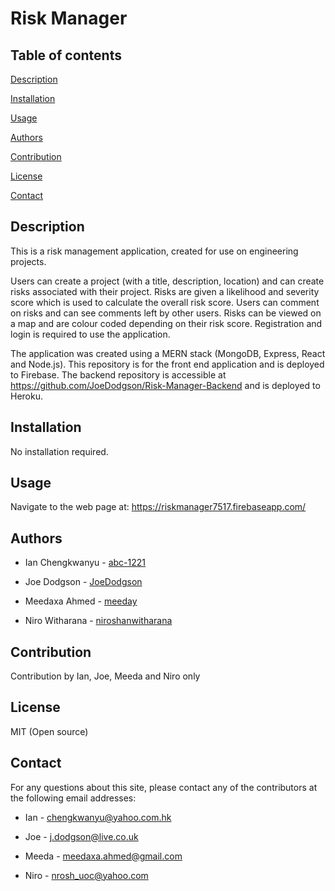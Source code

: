 # Risk Manager

## Table of contents
[Description](#description)

[Installation](#installation)

[Usage](#usage)

[Authors](#authors)

[Contribution](#contribution)

[License](#license)

[Contact](#contact)


## Description
This is a risk management application, created for use on engineering projects.

Users can create a project (with a title, description, location) and can create risks associated with their project. 
Risks are given a likelihood and severity score which is used to calculate the overall risk score.
Users can comment on risks and can see comments left by other users.
Risks can be viewed on a map and are colour coded depending on their risk score.
Registration and login is required to use the application.

The application was created using a MERN stack (MongoDB, Express, React and Node.js).
This repository is for the front end application and is deployed to Firebase.
The backend repository is accessible at https://github.com/JoeDodgson/Risk-Manager-Backend and is deployed to Heroku.

## Installation

No installation required.

## Usage

Navigate to the web page at: https://riskmanager7517.firebaseapp.com/

## Authors
* Ian Chengkwanyu - [abc-1221](https://github.com/abc-1211)

* Joe Dodgson - [JoeDodgson](https://github.com/JoeDodgson)

* Meedaxa Ahmed - [meeday](https://github.com/meeday)

* Niro Witharana - [niroshanwitharana](https://github.com/niroshanwitharana)

## Contribution
Contribution by Ian, Joe, Meeda and Niro only

## License
MIT (Open source)

## Contact
For any questions about this site, please contact any of the contributors at the following email addresses:

* Ian - chengkwanyu@yahoo.com.hk

* Joe - j.dodgson@live.co.uk

* Meeda - meedaxa.ahmed@gmail.com

* Niro - nrosh_uoc@yahoo.com
